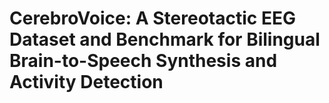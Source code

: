 # CerebroVoice: A Stereotactic EEG Dataset and Benchmark for Bilingual Brain-to-Speech Synthesis and Activity Detection
